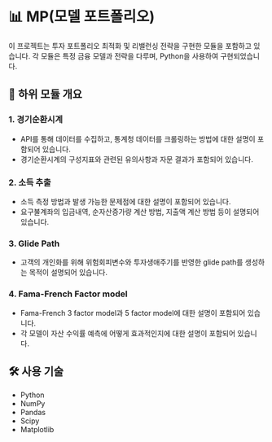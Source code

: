 # 📊 MP(모델 포트폴리오)

이 프로젝트는 투자 포트폴리오 최적화 및 리밸런싱 전략을 구현한 모듈을 포함하고 있습니다. 각 모듈은 특정 금융 모델과 전략을 다루며, Python을 사용하여 구현되었습니다.

## 📂 하위 모듈 개요

### 1. 경기순환시계
- API를 통해 데이터를 수집하고, 통계청 데이터를 크롤링하는 방법에 대한 설명이 포함되어 있습니다.
- 경기순환시계의 구성지표와 관련된 유의사항과 자문 결과가 포함되어 있습니다.

### 2. 소득 추출
- 소득 측정 방법과 발생 가능한 문제점에 대한 설명이 포함되어 있습니다.
- 요구불계좌의 입금내역, 순자산증가량 계산 방법, 지출액 계산 방법 등이 설명되어 있습니다.

### 3. Glide Path
- 고객의 개인화를 위해 위험회피변수와 투자생애주기를 반영한 glide path를 생성하는 목적이 설명되어 있습니다.

### 4. Fama-French Factor model
- Fama-French 3 factor model과 5 factor model에 대한 설명이 포함되어 있습니다.
- 각 모델이 자산 수익률 예측에 어떻게 효과적인지에 대한 설명이 포함되어 있습니다.

## 🛠️ 사용 기술
- Python
- NumPy
- Pandas
- Scipy
- Matplotlib
